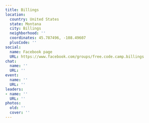 ```yaml
---
title: Billings
location:
  country: United States
  state: Montana
  city: Billings
  neighborhood: ''
  coordinates: 45.787496, -108.49607
  plusCode: ''
social:
  name: Facebook page
  URL: https://www.facebook.com/groups/free.code.camp.billings
chat:
  name: ''
  URL: ''
event:
  name: ''
  URL: ''
leaders:
- name: ''
  URL: ''
photos:
  old: ''
  cover: ''
---
```

